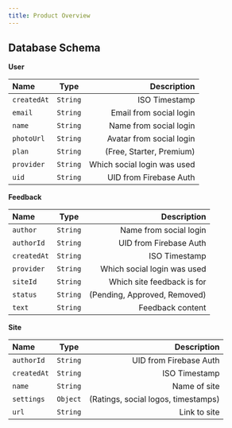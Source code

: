 ```yaml
---
title: Product Overview
---
```


## Database Schema

**User**

| Name        |   Type   |                 Description |
| :---------- | :------: | --------------------------: |
| `createdAt` | `String` |               ISO Timestamp |
| `email`     | `String` |     Email from social login |
| `name`      | `String` |      Name from social login |
| `photoUrl`  | `String` |    Avatar from social login |
| `plan`      | `String` |    (Free, Starter, Premium) |
| `provider`  | `String` | Which social login was used |
| `uid`       | `String` |      UID from Firebase Auth |

**Feedback**

| Name        |   Type   |                  Description |
| :---------- | :------: | ---------------------------: |
| `author`    | `String` |       Name from social login |
| `authorId`  | `String` |       UID from Firebase Auth |
| `createdAt` | `String` |                ISO Timestamp |
| `provider`  | `String` |  Which social login was used |
| `siteId`    | `String` |   Which site feedback is for |
| `status`    | `String` | (Pending, Approved, Removed) |
| `text`      | `String` |             Feedback content |

**Site**

| Name        |   Type   |                         Description |
| :---------- | :------: | ----------------------------------: |
| `authorId`  | `String` |              UID from Firebase Auth |
| `createdAt` | `String` |                       ISO Timestamp |
| `name`      | `String` |                        Name of site |
| `settings`  | `Object` | (Ratings, social logos, timestamps) |
| `url`       | `String` |                        Link to site |

